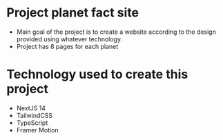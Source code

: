 # Project planet fact site
- Main goal of the project is to create a website according to the design provided using whatever technology.
- Project has 8 pages for each planet

# Technology used to create this project
- NextJS 14
- TailwindCSS
- TypeScript
- Framer Motion 